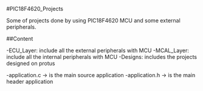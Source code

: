 #PIC18F4620_Projects

Some of projects done by using  PIC18F4620 MCU and some external peripherals.

##Content

-ECU_Layer: include all the external peripherals with MCU
-MCAL_Layer: include all the internal peripherals with MCU
-Designs: includes the projects designed on protus

-application.c -> is the main source application
-application.h -> is the main header application

